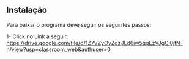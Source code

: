 ## Instalação

Para baixar o programa deve seguir os seguintes passos:

1- Click no Link a seguir: https://drive.google.com/file/d/1Z7VZyOvZdzJLd6iw5qgEzVJgCi0jtN-n/view?usp=classroom_web&authuser=0

